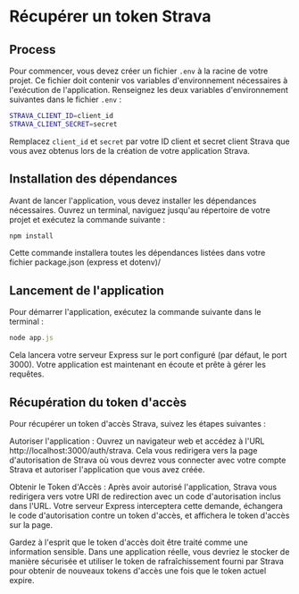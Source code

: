 # Récupérer un token Strava

## Process

Pour commencer, vous devez créer un fichier `.env` à la racine de votre projet. Ce fichier doit contenir vos variables d'environnement nécessaires à l'exécution de l'application. Renseignez les deux variables d'environnement suivantes dans le fichier `.env` :

```sh
STRAVA_CLIENT_ID=client_id
STRAVA_CLIENT_SECRET=secret
```

Remplacez `client_id` et `secret` par votre ID client et secret client Strava que vous avez obtenus lors de la création de votre application Strava.

## Installation des dépendances

Avant de lancer l'application, vous devez installer les dépendances nécessaires. Ouvrez un terminal, naviguez jusqu'au répertoire de votre projet et exécutez la commande suivante :
```bash
npm install
```

Cette commande installera toutes les dépendances listées dans votre fichier package.json (express et dotenv)/

## Lancement de l'application

Pour démarrer l'application, exécutez la commande suivante dans le terminal :

```js
node app.js
```

Cela lancera votre serveur Express sur le port configuré (par défaut, le port 3000). Votre application est maintenant en écoute et prête à gérer les requêtes.

## Récupération du token d'accès

Pour récupérer un token d'accès Strava, suivez les étapes suivantes :

Autoriser l'application : Ouvrez un navigateur web et accédez à l'URL http://localhost:3000/auth/strava. 
Cela vous redirigera vers la page d'autorisation de Strava où vous devrez vous connecter avec votre compte Strava et autoriser l'application que vous avez créée.

Obtenir le Token d'Accès : Après avoir autorisé l'application, Strava vous redirigera vers votre URI de redirection avec un code d'autorisation inclus dans l'URL. Votre serveur Express interceptera cette demande, échangera le code d'autorisation contre un token d'accès, et affichera le token d'accès sur la page.

Gardez à l'esprit que le token d'accès doit être traité comme une information sensible. Dans une application réelle, vous devriez le stocker de manière sécurisée et utiliser le token de rafraîchissement fourni par Strava pour obtenir de nouveaux tokens d'accès une fois que le token actuel expire.
